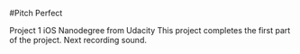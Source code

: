 #Pitch Perfect

Project 1 iOS Nanodegree from Udacity
This project completes the first part of the project. Next recording sound. 